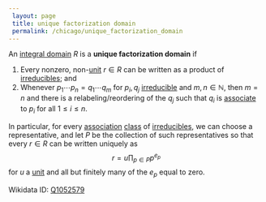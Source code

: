 ```yaml
---
 layout: page
 title: unique factorization domain
 permalink: /chicago/unique_factorization_domain
---
```

An [integral domain](https://mathgloss.github.io/MathGloss/integral_domain) $R$ is a **unique factorization domain** if
1. Every nonzero, non-[unit](https://mathgloss.github.io/MathGloss/unit_of_a_ring) $r\in R$ can be written as a product of [irreducibles](https://mathgloss.github.io/MathGloss/irreducible_element_of_an_integral_domain); and
2. Whenever $p_1\cdots p_n=q_1\cdots q_m$ for $p_i,q_j$ [irreducible](https://mathgloss.github.io/MathGloss/##########################################irreducible) and $m,n\in\mathbb N$, then $m=n$ and there is a relabeling/reordering of the $q_j$ such that $q_i$ is [associate](https://mathgloss.github.io/MathGloss/associate_elements_in_an_integral_domain) to $p_i$ for all $1\leq i\leq n$.

In particular, for every [association](https://mathgloss.github.io/MathGloss/#########################################association) [class](https://mathgloss.github.io/MathGloss/equivalence_class) of [irreducibles](https://mathgloss.github.io/MathGloss/##########################################irreducibles), we can choose a representative, and let $P$ be the collection of such representatives so that every $r\in R$ can be written uniquely as $$r= u\prod_{p\in P} p^{e_p}$$ for $u$ a [unit](https://mathgloss.github.io/MathGloss/###############unit) and all but finitely many of the $e_p$ equal to zero.

Wikidata ID: [Q1052579](https://www.wikidata.org/wiki/Q1052579)